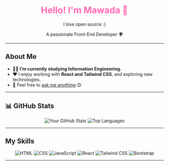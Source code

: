 <h1 align="center" style="color: #FF69B4;">Hello! I'm Mawada 👋</h1>
<p align="center">I love open source :)</p>

<p align="center">
A passionate Front-End Developer 🌍
</p>

---

## About Me
- 👩‍💻 **I’m currently studying Information Engineering.**  
- ❤️ I enjoy working with **React and Tailwind CSS**, and exploring new technologies.  
- 💬 Feel free to [ask me anything](#) 😊  

---

## 📊 GitHub Stats
<div align="center">
  <img src="https://github-readme-stats.vercel.app/api?username=your-username&show_icons=true&theme=radical" alt="Your GitHub Stats" />
  <img src="https://github-readme-stats.vercel.app/api/top-langs/?username=your-username&layout=compact&theme=radical" alt="Top Languages" />
</div>

---

## My Skills

<p align="center">
  <img src="https://img.shields.io/badge/HTML-90%25-orange" alt="HTML"/>
  <img src="https://img.shields.io/badge/CSS-85%25-blue" alt="CSS"/>
  <img src="https://img.shields.io/badge/JavaScript-80%25-yellow" alt="JavaScript"/>
  <img src="https://img.shields.io/badge/React-75%25-blue" alt="React"/>
  <img src="https://img.shields.io/badge/Tailwind%20CSS-70%25-teal" alt="Tailwind CSS"/>
  <img src="https://img.shields.io/badge/Bootstrap-65%25-purple" alt="Bootstrap"/>
</p>

---
